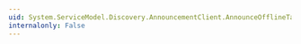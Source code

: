 ```yaml
---
uid: System.ServiceModel.Discovery.AnnouncementClient.AnnounceOfflineTaskAsync(System.ServiceModel.Discovery.EndpointDiscoveryMetadata)
internalonly: False
---
```

